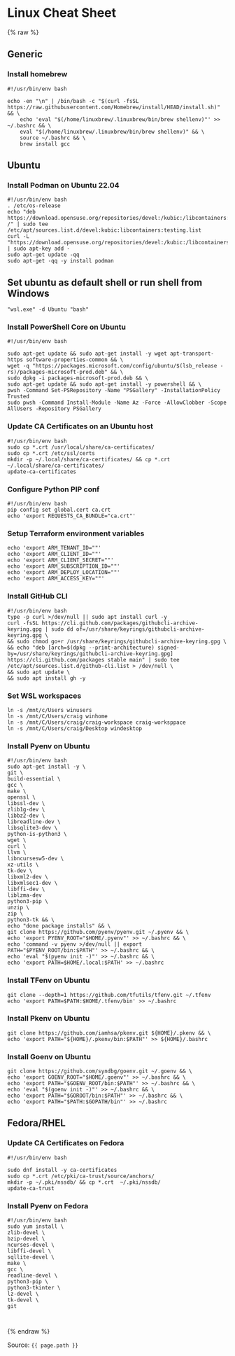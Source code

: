 # Linux Cheat Sheet

{% raw  %}

## Generic

### Install homebrew
```
#!/usr/bin/env bash

echo -en "\n" | /bin/bash -c "$(curl -fsSL https://raw.githubusercontent.com/Homebrew/install/HEAD/install.sh)" && \
    echo 'eval "$(/home/linuxbrew/.linuxbrew/bin/brew shellenv)"' >> ~/.bashrc && \
    eval "$(/home/linuxbrew/.linuxbrew/bin/brew shellenv)" && \
    source ~/.bashrc && \
    brew install gcc 
```

## Ubuntu

### Install Podman on Ubuntu 22.04

```
#!/usr/bin/env bash
. /etc/os-release
echo "deb https://download.opensuse.org/repositories/devel:/kubic:/libcontainers:/testing/xUbuntu_${VERSION_ID}/ /" | sudo tee /etc/apt/sources.list.d/devel:kubic:libcontainers:testing.list
curl -L "https://download.opensuse.org/repositories/devel:/kubic:/libcontainers:/testing/xUbuntu_${VERSION_ID}/Release.key" | sudo apt-key add -
sudo apt-get update -qq
sudo apt-get -qq -y install podman
```

## Set ubuntu as default shell or run shell from Windows
```
"wsl.exe" -d Ubuntu "bash"
```

### Install PowerShell Core on Ubuntu

```
#!/usr/bin/env bash

sudo apt-get update && sudo apt-get install -y wget apt-transport-https software-properties-common && \
wget -q "https://packages.microsoft.com/config/ubuntu/$(lsb_release -rs)/packages-microsoft-prod.deb" && \
sudo dpkg -i packages-microsoft-prod.deb && \
sudo apt-get update && sudo apt-get install -y powershell && \
pwsh -Command Set-PSRepository -Name "PSGallery" -InstallationPolicy Trusted 
sudo pwsh -Command Install-Module -Name Az -Force -AllowClobber -Scope AllUsers -Repository PSGallery
```

### Update CA Certificates on an Ubuntu host
```
#!/usr/bin/env bash
sudo cp *.crt /usr/local/share/ca-certificates/
sudo cp *.crt /etc/ssl/certs
mkdir -p ~/.local/share/ca-certificates/ && cp *.crt ~/.local/share/ca-certificates/ 
update-ca-certificates
```

### Configure Python PIP conf
```
#!/usr/bin/env bash
pip config set global.cert ca.crt
echo 'export REQUESTS_CA_BUNDLE="ca.crt"'
```

### Setup Terraform environment variables
```
echo 'export ARM_TENANT_ID=""'
echo 'export ARM_CLIENT_ID=""'
echo 'export ARM_CLIENT_SECRET=""'
echo 'export ARM_SUBSCRIPTION_ID=""'
echo 'export ARM_DEPLOY_LOCATION=""'
echo 'export ARM_ACCESS_KEY=""'
```

### Install GitHub CLI
```
#!/usr/bin/env bash
type -p curl >/dev/null || sudo apt install curl -y
curl -fsSL https://cli.github.com/packages/githubcli-archive-keyring.gpg | sudo dd of=/usr/share/keyrings/githubcli-archive-keyring.gpg \
&& sudo chmod go+r /usr/share/keyrings/githubcli-archive-keyring.gpg \
&& echo "deb [arch=$(dpkg --print-architecture) signed-by=/usr/share/keyrings/githubcli-archive-keyring.gpg] https://cli.github.com/packages stable main" | sudo tee /etc/apt/sources.list.d/github-cli.list > /dev/null \
&& sudo apt update \
&& sudo apt install gh -y
```

### Set WSL workspaces
```
ln -s /mnt/c/Users winusers
ln -s /mnt/C/Users/craig winhome
ln -s /mnt/C/Users/craig/craig-workspace craig-worksppace
ln -s /mnt/C/Users/craig/Desktop windesktop
```

### Install Pyenv on Ubuntu
```
#!/usr/bin/env bash
sudo apt-get install -y \
git \
build-essential \
gcc \
make \
openssl \
libssl-dev \
zlib1g-dev \
libbz2-dev \
libreadline-dev \
libsqlite3-dev \
python-is-python3 \
wget \
curl \
llvm \
libncursesw5-dev \
xz-utils \
tk-dev \
libxml2-dev \
libxmlsec1-dev \
libffi-dev \
liblzma-dev
python3-pip \
unzip \
zip \
python3-tk && \
echo "done package installs" && \
git clone https://github.com/pyenv/pyenv.git ~/.pyenv && \
echo 'export PYENV_ROOT="$HOME/.pyenv"' >> ~/.bashrc && \
echo 'command -v pyenv >/dev/null || export PATH="$PYENV_ROOT/bin:$PATH"' >> ~/.bashrc && \
echo 'eval "$(pyenv init -)"' >> ~/.bashrc && \
echo 'export PATH=$HOME/.local:$PATH' >> ~/.bashrc

```

### Install TFenv on Ubuntu
```
git clone --depth=1 https://github.com/tfutils/tfenv.git ~/.tfenv
echo 'export PATH=$PATH:$HOME/.tfenv/bin' >> ~/.bashrc
```

### Install Pkenv on Ubuntu
```
git clone https://github.com/iamhsa/pkenv.git ${HOME}/.pkenv && \
echo 'export PATH="${HOME}/.pkenv/bin:$PATH"' >> ${HOME}/.bashrc
```

### Install Goenv on Ubuntu
```
git clone https://github.com/syndbg/goenv.git ~/.goenv && \
echo 'export GOENV_ROOT="$HOME/.goenv"' >> ~/.bashrc && \
echo 'export PATH="$GOENV_ROOT/bin:$PATH"' >> ~/.bashrc && \
echo 'eval "$(goenv init -)"' >> ~/.bashrc && \
echo 'export PATH="$GOROOT/bin:$PATH"' >> ~/.bashrc && \
echo 'export PATH="$PATH:$GOPATH/bin"' >> ~/.bashrc

```

## Fedora/RHEL

### Update CA Certificates on Fedora
```
#!/usr/bin/env bash

sudo dnf install -y ca-certificates
sudo cp *.crt /etc/pki/ca-trust/source/anchors/
mkdir -p ~/.pki/nssdb/ && cp *.crt  ~/.pki/nssdb/
update-ca-trust
```

### Install Pyenv on Fedora
```
#!/usr/bin/env bash
sudo yum install \
zlib-devel \
bzip-devel \
ncurses-devel \
libffi-devel \
sqllite-devel \
make \
gcc \
readline-devel \
python3-pip \
python3-tkinter \
lz-devel \
tk-devel \
git 



```

{% endraw  %}

Source: `{{ page.path }}`
